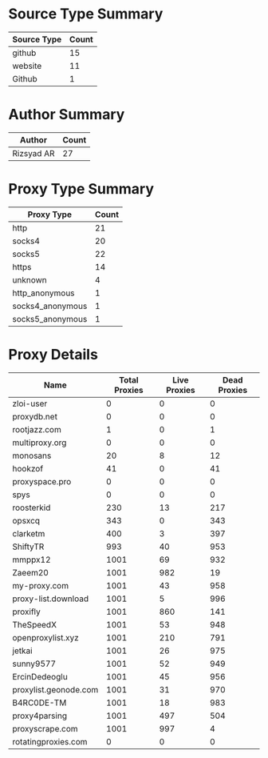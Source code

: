 # Source Type Summary

| Source Type | Count |
|-------------|-------|
| github | 15 |
| website | 11 |
| Github | 1 |


# Author Summary

| Author | Count |
|--------|-------|
| Rizsyad AR | 27 |


# Proxy Type Summary

| Proxy Type | Count |
|------------|-------|
| http | 21 |
| socks4 | 20 |
| socks5 | 22 |
| https | 14 |
| unknown | 4 |
| http_anonymous | 1 |
| socks4_anonymous | 1 |
| socks5_anonymous | 1 |


# Proxy Details

| Name | Total Proxies | Live Proxies | Dead Proxies |
|------|---------------|--------------|---------------|
| zloi-user | 0 | 0 | 0 |
| proxydb.net | 0 | 0 | 0 |
| rootjazz.com | 1 | 0 | 1 |
| multiproxy.org | 0 | 0 | 0 |
| monosans | 20 | 8 | 12 |
| hookzof | 41 | 0 | 41 |
| proxyspace.pro | 0 | 0 | 0 |
| spys | 0 | 0 | 0 |
| roosterkid | 230 | 13 | 217 |
| opsxcq | 343 | 0 | 343 |
| clarketm | 400 | 3 | 397 |
| ShiftyTR | 993 | 40 | 953 |
| mmppx12 | 1001 | 69 | 932 |
| Zaeem20 | 1001 | 982 | 19 |
| my-proxy.com | 1001 | 43 | 958 |
| proxy-list.download | 1001 | 5 | 996 |
| proxifly | 1001 | 860 | 141 |
| TheSpeedX | 1001 | 53 | 948 |
| openproxylist.xyz | 1001 | 210 | 791 |
| jetkai | 1001 | 26 | 975 |
| sunny9577 | 1001 | 52 | 949 |
| ErcinDedeoglu | 1001 | 45 | 956 |
| proxylist.geonode.com | 1001 | 31 | 970 |
| B4RC0DE-TM | 1001 | 18 | 983 |
| proxy4parsing | 1001 | 497 | 504 |
| proxyscrape.com | 1001 | 997 | 4 |
| rotatingproxies.com | 0 | 0 | 0 |
